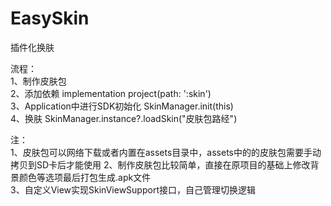 # EasySkin
插件化换肤

流程：  
1、制作皮肤包  
2、添加依赖 implementation project(path: ':skin')  
3、Application中进行SDK初始化 SkinManager.init(this)  
4、换肤 SkinManager.instance?.loadSkin("皮肤包路经")  

注：  
1、皮肤包可以网络下载或者内置在assets目录中，assets中的的皮肤包需要手动拷贝到SD卡后才能使用
2、制作皮肤包比较简单，直接在原项目的基础上修改背景颜色等选项最后打包生成.apk文件  
3、自定义View实现SkinViewSupport接口，自己管理切换逻辑  
